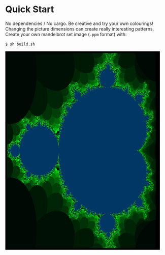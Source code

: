 # Quick Start
No dependencies / No cargo. Be creative and try your own colourings! <br />
Changing the picture dimensions can create really interesting patterns. <br />
Create your own mandelbrot set image (```.ppm``` format) with:
```bash
$ sh build.sh
```
![mandelbrot](sample.png)
